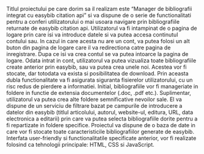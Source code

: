 Titlul proiectului pe care dorim sa il realizam este “Manager de bibliografii integrat cu easybib citation api” si va dispune de o serie de functionalitati pentru a conferi utilizatorului o mai usoara navigare prin bibliografiile returnate de easybib citation api.
Utilizatorul va fi intampinat de o pagina de logare prin care isi va introduce datele si va putea accesa continutul contului sau. In cazul in care acesta nu are un cont, va putea folosi un alt buton din pagina de logare care il va redirectiona catre pagina de inregistrare. Dupa ce isi va crea contul se va putea intoarce la pagina de logare. 
Odata intrat in cont, utilizatorul va putea vizualiza toate bibliografiile create anterior prin easybib, sau va putea crea unele noi. Acestea vor fi stocate, dar totodata va exista si posibilitatea de download. Prin aceasta dubla functionalitate va fi asigurata siguranta fisierelor utilizatorului, cu un risc redus de pierdere a informatiei. 
Initial, bibliografiile vor fi manageriate in foldere in functie de extensia documentelor (.doc, .pdf etc.). Suplimentar, utilizatorul va putea crea alte foldere semnificative nevoilor sale. El va dispune de un serviciu de filtrare bazat pe campurile de introducere a datelor din easybib (titlul articolului, autorul, website-ul, editura, URL, data electronica a editarii) prin care va putea selecta bibliografiile dorite pentru a fi repartizate in foldere specifice.
Proiectul va dispune de o baza de date in care vor fi stocate toate caracteristicile bibliografiilor generate de easybib. Interfata user-friendly si functionalitatile specificate anterior, vor fi realizate folosind ca tehnologii principale: HTML, CSS si JavaScript.
